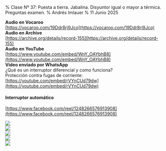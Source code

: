 % Clase Nº 37: Puesta a tierra. Jabalina. Disyuntor igual o mayor a térmica. Preguntas examen.
% Andrés Imlauer
% 11 Junio 2025

**Audio en Vocaroo**   
[https://vocaroo.com/19Ddr8rj9Jco](https://vocaroo.com/19Ddr8rj9Jco)   
**Audio en Archive**   
[https://archive.org/details/record-155](https://archive.org/details/record-155)   
**Audio en YouTube**   
[https://www.youtube.com/embed/WnY_OAYbhB8](https://www.youtube.com/embed/WnY_OAYbhB8)   
**Video enviado por WhatsApp**   
¿Qué es un interruptor diferencial y como funciona?   
Protección contra fugas de corriente:   
[https://youtube.com/embed/rVYnCUd79dw](https://youtube.com/embed/rVYnCUd79dw)   
   
#### Interruptor automático   
[https://www.facebook.com/reel/1248266576913908](https://www.facebook.com/reel/1248266576913908)   
   
![](https://blogger.googleusercontent.com/img/b/R29vZ2xl/AVvXsEhzjyXh4QGrd76tbKWTcLueQDq9K6yNfpD18B7JtA1zG8rDHwiAskWZJJPWhojzq8I8rWZFziGmUdTkqQex0MikzbcGGeEwixmZ71zJkXadmw946wfdST8RmDGqmKwcSInu4D9BJ4mgfn9-U2Yja5MJDubysEJizftzqIPekU9JnRC0df4s1IKrnkxA0LI/s4160/IMG_20250610_201218076.jpg)   
![](https://blogger.googleusercontent.com/img/b/R29vZ2xl/AVvXsEi-OaThnbTML30TO9_UrJWIfXiI2DqdG0O4HTEkLjcpjHmnL9qlCwoi8Y0QTBjcYh8D3rRSOBQQ21o924HL5SNFl8BpkrgXweUOJqscdRAsf7d_K6U-J-GCV44MpRiyLVWFVrAH6pMgOTdmqmZgJmOUYWgJEE01Loa2qLYUGHF29i_pZeN_7zCNxX8Mqgw/s4160/IMG_20250610_201214795.jpg)   
![](https://blogger.googleusercontent.com/img/b/R29vZ2xl/AVvXsEgJOcIHIRXoU4q1r1WvKkwzpXl1DNheNkhHLdxPRbs77Ow73CvugFVWq9uS4FvCb-ffiOo3PIXzvra3RSOB-pz6Ni0J8Q3uytcAV9ehXmxR_3Be5gVGgRoUrwoNdDoACTt1mAdBxLqDrXf1k_JYc55kkM41UOpTeB42ceeLsxjzvgwW5OD-PK4qE20do7U/s4160/IMG_20250610_201209812.jpg)   
![](https://blogger.googleusercontent.com/img/b/R29vZ2xl/AVvXsEjCP-fhkTHMs7oOxC086TL0Tul2m16zSdaDh6C4hLBJi0lNuiXPco4aPk83fsdU49xEtoBqPRZ8PYJlIH73NcuDrRuS9BrdvbUuB-bjm4RrY2jCLRG7LviDhYnEbzc1ccskLhhWmDvrKl-kzkOwou8nrpHq29ije2pDw9MoAPyeOyAwMeQTgXjilkmrroY/s4160/IMG_20250610_201203805.jpg)   
![](https://blogger.googleusercontent.com/img/b/R29vZ2xl/AVvXsEi1H4Sx2JtbO_xTHrjQE-pynWNlJETzgynKRjkvwaC3IZ4q7LvyYjg1D_AEAFxB1-QpHrT0HcMHEZAvBWzE2cb0FXLJ0kqQ6jydGYwjVtefyR3aEoYH1gW1umrrdwc9E__J3C56rg6ND5C-femEX6b8zX7gBet1zf2-8aWpIqLIPnO7HTIFecD_Awnqs-E/s4160/IMG-20250610-WA0100.jpg)   
   
